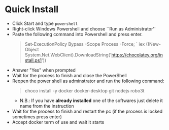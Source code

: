 # Quick Install
- Click Start and type `powershell`
- Right-click Windows Powershell and choose ``Run as Administrator''
- Paste the following command into Powershell and press enter.
    > Set-ExecutionPolicy Bypass -Scope Process -Force; `
        iex ((New-Object System.Net.WebClient).DownloadString('https://chocolatey.org/install.ps1'))
- Answer "Yes" when prompted
- Wait for the process to finish and close the PowerShell
- Reopen the power shell as adminstrator and run the following command:
    > choco install -y docker docker-desktop git nodejs robo3t
    - N.B.: If you have __already installed__ one of the softwares just delete it name from the instruction
- Wait for the process to finish and restart the pc (if the process is locked sometimes press enter)
- Accept docker term of use and wait it starts